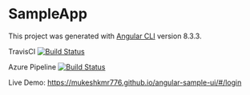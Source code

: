 # SampleApp

This project was generated with [Angular CLI](https://github.com/angular/angular-cli) version 8.3.3.

TravisCI [![Build Status](https://travis-ci.com/mukeshkmr776/angular-sample-ui.svg?branch=master)](https://travis-ci.com/mukeshkmr776/angular-sample-ui)

Azure Pipeline [![Build Status](https://dev.azure.com/mukeshkmr776/sample-project/_apis/build/status/mukeshkmr776.angular-sample-ui?branchName=master)](https://dev.azure.com/mukeshkmr776/sample-project/_build/latest?definitionId=1&branchName=master)

Live Demo: https://mukeshkmr776.github.io/angular-sample-ui/#/login
